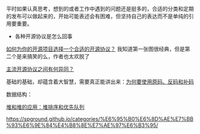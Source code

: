 平时如果认真思考，想到的或者工作中遇到的问题还是挺多的，合适的分类和定期的发布可以做起来的，开始可能表述会有困难，但坚持自己的表达而不是单纯的引用要重要。

* 各种开源协议是怎么回事

[如何为你的开源项目选择一个合适的开源协议？](https://www.oschina.net/news/74999/how-to-choose-a-license)  我知道第一张图很经典，但是第二个是来搞笑的么，作者也太欢脱了

[主流开源协议之间有何异同？](https://www.zhihu.com/question/19568896)



基础的基础，却蕴含着大智慧，需要真正能讲出来：[为何要使用原码、反码和补码](https://www.2cto.com/kf/201610/557251.html)



数据结构：

[堆和堆的应用：堆排序和优先队列](http://blog.jobbole.com/113552/)

https://spground.github.io/categories/%E6%95%B0%E6%8D%AE%E7%BB%93%E6%9E%84%E4%B8%8E%E7%AE%97%E6%B3%95/

